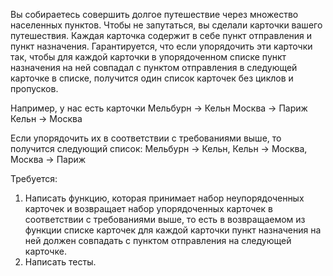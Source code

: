 Вы собираетесь совершить долгое путешествие через множество населенных пунктов.
Чтобы не запутаться, вы сделали карточки вашего путешествия. Каждая карточка содержит в себе пункт отправления и пункт назначения.
Гарантируется, что если упорядочить эти карточки так, чтобы для каждой карточки в упорядоченном списке пункт назначения на ней совпадал с пунктом отправления в следующей карточке в списке, получится один список карточек без циклов и пропусков.

Например, у нас есть карточки
Мельбурн → Кельн
Москва → Париж
Кельн → Москва

Если упорядочить их в соответствии с требованиями выше, то получится следующий список:
Мельбурн → Кельн, Кельн → Москва, Москва → Париж

Требуется:
1. Написать функцию, которая принимает набор неупорядоченных карточек и возвращает набор упорядоченных карточек в соответствии с требованиями выше, то есть в возвращаемом из функции списке карточек для каждой карточки пункт назначения на ней должен совпадать с пунктом отправления на следующей карточке.
2. Написать тесты.
